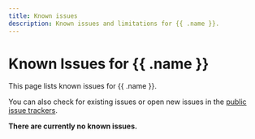 ```yaml
---
title: Known issues
description: Known issues and limitations for {{ .name }}.
---
```


# Known Issues for {{ .name }}

This page lists known issues for {{ .name }}.

You can also check for existing issues or open new issues in the [public issue trackers](https://github.com/animeshon/issue-tracker).

**There are currently no known issues.**
